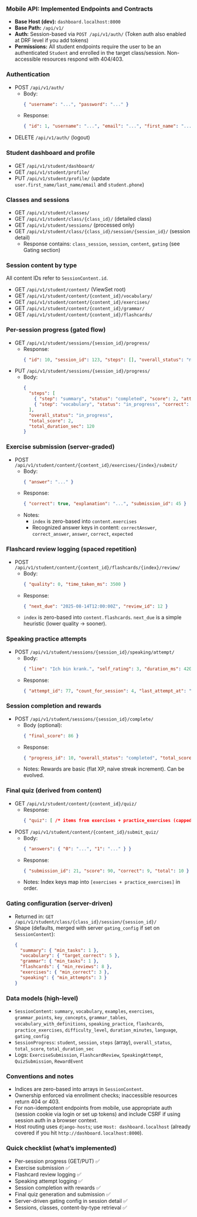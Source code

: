 ### Mobile API: Implemented Endpoints and Contracts

- **Base Host (dev):** `dashboard.localhost:8000`
- **Base Path:** `/api/v1/`
- **Auth:** Session-based via `POST /api/v1/auth/` (Token auth also enabled at DRF level if you add tokens)
- **Permissions:** All student endpoints require the user to be an authenticated `Student` and enrolled in the target class/session. Non-accessible resources respond with 404/403.

### Authentication
- POST `/api/v1/auth/`
  - Body:
    ```json
    { "username": "...", "password": "..." }
    ```
  - Response:
    ```json
    { "id": 1, "username": "...", "email": "...", "first_name": "...", "last_name": "...", "date_joined": "...", "user_type": "student" }
    ```
- DELETE `/api/v1/auth/` (logout)

### Student dashboard and profile
- GET `/api/v1/student/dashboard/`
- GET `/api/v1/student/profile/`
- PUT `/api/v1/student/profile/` (update `user.first_name/last_name/email` and `student.phone`)

### Classes and sessions
- GET `/api/v1/student/classes/`
- GET `/api/v1/student/class/{class_id}/` (detailed class)
- GET `/api/v1/student/sessions/` (processed only)
- GET `/api/v1/student/class/{class_id}/session/{session_id}/` (session detail)
  - Response contains: `class_session`, `session`, `content`, `gating` (see Gating section)

### Session content by type
All content IDs refer to `SessionContent.id`.
- GET `/api/v1/student/content/` (ViewSet root)
- GET `/api/v1/student/content/{content_id}/vocabulary/`
- GET `/api/v1/student/content/{content_id}/exercises/`
- GET `/api/v1/student/content/{content_id}/grammar/`
- GET `/api/v1/student/content/{content_id}/flashcards/`

### Per-session progress (gated flow)
- GET `/api/v1/student/sessions/{session_id}/progress/`
  - Response:
    ```json
    { "id": 10, "session_id": 123, "steps": [], "overall_status": "not_started", "total_score": 0, "total_duration_sec": 0, "updated_at": "..." }
    ```
- PUT `/api/v1/student/sessions/{session_id}/progress/`
  - Body:
    ```json
    {
      "steps": [
        { "step": "summary", "status": "completed", "score": 2, "attempts": 1, "duration_sec": 120 },
        { "step": "vocabulary", "status": "in_progress", "correct": 5, "target": 5 }
      ],
      "overall_status": "in_progress",
      "total_score": 2,
      "total_duration_sec": 120
    }
    ```

### Exercise submission (server-graded)
- POST `/api/v1/student/content/{content_id}/exercises/{index}/submit/`
  - Body:
    ```json
    { "answer": "..." }
    ```
  - Response:
    ```json
    { "correct": true, "explanation": "...", "submission_id": 45 }
    ```
  - Notes:
    - `index` is zero-based into `content.exercises`
    - Recognized answer keys in content: `correctAnswer`, `correct_answer`, `answer`, `correct`, `expected`

### Flashcard review logging (spaced repetition)
- POST `/api/v1/student/content/{content_id}/flashcards/{index}/review/`
  - Body:
    ```json
    { "quality": 0, "time_taken_ms": 3500 }
    ```
  - Response:
    ```json
    { "next_due": "2025-08-14T12:00:00Z", "review_id": 12 }
    ```
  - `index` is zero-based into `content.flashcards`. `next_due` is a simple heuristic (lower quality → sooner).

### Speaking practice attempts
- POST `/api/v1/student/sessions/{session_id}/speaking/attempt/`
  - Body:
    ```json
    { "line": "Ich bin krank.", "self_rating": 3, "duration_ms": 4200 }
    ```
  - Response:
    ```json
    { "attempt_id": 77, "count_for_session": 4, "last_attempt_at": "2025-08-14T12:00:00Z" }
    ```

### Session completion and rewards
- POST `/api/v1/student/sessions/{session_id}/complete/`
  - Body (optional):
    ```json
    { "final_score": 86 }
    ```
  - Response:
    ```json
    { "progress_id": 10, "overall_status": "completed", "total_score": 86, "xp_awarded": 10, "streak_after": 2 }
    ```
  - Notes: Rewards are basic (flat XP, naive streak increment). Can be evolved.

### Final quiz (derived from content)
- GET `/api/v1/student/content/{content_id}/quiz/`
  - Response:
    ```json
    { "quiz": [ /* items from exercises + practice_exercises (capped to 10) */ ], "count": 10 }
    ```
- POST `/api/v1/student/content/{content_id}/submit_quiz/`
  - Body:
    ```json
    { "answers": { "0": "...", "1": "..." } }
    ```
  - Response:
    ```json
    { "submission_id": 21, "score": 90, "correct": 9, "total": 10 }
    ```
  - Notes: Index keys map into `[exercises + practice_exercises]` in order.

### Gating configuration (server-driven)
- Returned in: `GET /api/v1/student/class/{class_id}/session/{session_id}/`
- Shape (defaults, merged with server `gating_config` if set on `SessionContent`):
  ```json
  {
    "summary": { "min_tasks": 1 },
    "vocabulary": { "target_correct": 5 },
    "grammar": { "min_tasks": 1 },
    "flashcards": { "min_reviews": 8 },
    "exercises": { "min_correct": 3 },
    "speaking": { "min_attempts": 3 }
  }
  ```

### Data models (high-level)
- `SessionContent`: `summary`, `vocabulary`, `examples`, `exercises`, `grammar_points`, `key_concepts`, `grammar_tables`, `vocabulary_with_definitions`, `speaking_practice`, `flashcards`, `practice_exercises`, `difficulty_level`, `duration_minutes`, `language`, `gating_config`
- `SessionProgress`: `student`, `session`, `steps` (array), `overall_status`, `total_score`, `total_duration_sec`
- Logs: `ExerciseSubmission`, `FlashcardReview`, `SpeakingAttempt`, `QuizSubmission`, `RewardEvent`

### Conventions and notes
- Indices are zero-based into arrays in `SessionContent`.
- Ownership enforced via enrollment checks; inaccessible resources return 404 or 403.
- For non-idempotent endpoints from mobile, use appropriate auth (session cookie via login or set up tokens) and include CSRF if using session auth in a browser context.
- Host routing uses `django-hosts`; use `Host: dashboard.localhost` (already covered if you hit `http://dashboard.localhost:8000`).

### Quick checklist (what’s implemented)
- Per-session progress (GET/PUT) ✅
- Exercise submission ✅
- Flashcard review logging ✅
- Speaking attempt logging ✅
- Session completion with rewards ✅
- Final quiz generation and submission ✅
- Server-driven gating config in session detail ✅
- Sessions, classes, content-by-type retrieval ✅ 